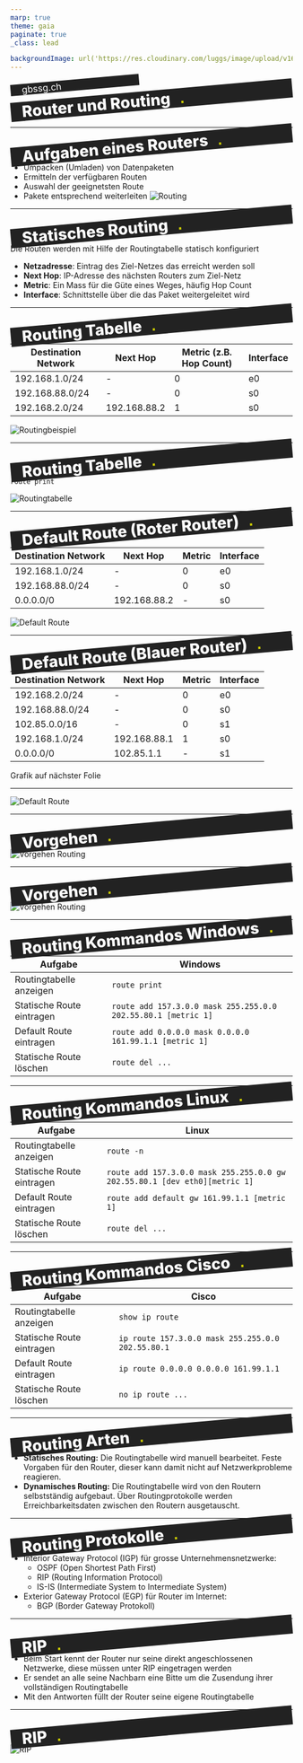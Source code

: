```yaml
---
marp: true
theme: gaia
paginate: true
_class: lead

backgroundImage: url('https://res.cloudinary.com/luggs/image/upload/v1634832661/GBS/bg1.png')
---
```


<!-- _backgroundImage: url('https://res.cloudinary.com/luggs/image/upload/v1622877578/GBS/gbs.jpg') 
_color: black;

_footer: ""
_paginate: false
-->

<style scoped>
h1 {
    background-color: #222;
    margin: 0;
    padding: 0 10px 0 20px;
    font-weight: 800;
    transform: rotate(-5deg);
    color: #fff;
    text-align: left;
}

h1::after {
    font-family: Arial, Helvetica, sans-serif;
    bottom: 0;
    color: #CCCC00;
    content: '.';
    position: absolute;
    margin-left: 25px;
    transform: translate(-100%, 0);
}

h3 {
    background-color: #222;
    margin: 0;
    padding: 0 10px 0 20px;
    font-weight: 400;
    transform: rotate(-5deg);
    color: #fff;
    text-align: left;
    width: 200px;
}

a {
    color: #fff;
    text-decoration: none;
}



</style>

### gbssg.ch

# Router und Routing

<br> 




---
# Aufgaben eines Routers

- Umpacken (Umladen) von Datenpaketen
- Ermitteln der verfügbaren Routen
- Auswahl der geeignetsten Route
- Pakete entsprechend weiterleiten
![Routing](https://res.cloudinary.com/luggs/image/upload/v1701420103/w_400/Informatik/Modul%20117/routing.png)


---

# Statisches Routing

Die Routen werden mit Hilfe der Routingtabelle statisch konfiguriert
- **Netzadresse**: Eintrag des Ziel-Netzes das erreicht werden soll
- **Next Hop**: IP-Adresse des nächsten Routers zum Ziel-Netz
- **Metric**: Ein Mass für die Güte eines Weges, häufig Hop Count
- **Interface**: Schnittstelle über die das Paket weitergeleitet wird

---
# Routing Tabelle

Destination Network | Next Hop | Metric (z.B. Hop Count) | Interface
-------- | -------- | -------- |-------- |
192.168.1.0/24   | -   | 0 | e0 |
192.168.88.0/24   | -   | 0 | s0 |
192.168.2.0/24   | 192.168.88.2 | 1 | s0 |

![Routingbeispiel](https://res.cloudinary.com/luggs/image/upload/c_scale,w_709/v1701422804/Informatik/Modul%20117/routingtabelle.png)

---
# Routing Tabelle

`route print`

![Routingtabelle](https://res.cloudinary.com/luggs/image/upload/c_scale,w_701/v1701423163/Informatik/Modul%20117/routingtabelle_cmd.png)


---
# Default Route (Roter Router)

Destination Network | Next Hop | Metric  | Interface
-------- | -------- | -------- |-------- |
192.168.1.0/24   | -   | 0 | e0 |
192.168.88.0/24   | -   | 0 | s0 |
0.0.0.0/0   | 192.168.88.2 | - | s0 |

![Default Route](https://res.cloudinary.com/luggs/image/upload/c_scale,w_548/v1701423452/Informatik/Modul%20117/default_route.png)

---
# Default Route (Blauer Router)

Destination Network | Next Hop | Metric  | Interface
-------- | -------- | -------- |-------- |
192.168.2.0/24   | -   | 0 | e0 |
192.168.88.0/24   | -   | 0 | s0 |
102.85.0.0/16   | -   | 0 | s1 |
192.168.1.0/24   | 192.168.88.1   | 1 | s0 |
0.0.0.0/0   | 102.85.1.1 | - | s1 |

Grafik auf nächster Folie

--- 
![Default Route](https://res.cloudinary.com/luggs/image/upload/c_scale,w_850/v1701424687/Informatik/Modul%20117/default_route_blau.png)

---
# Vorgehen

![Vorgehen Routing](https://res.cloudinary.com/luggs/image/upload/w_800/v1701424862/Informatik/Modul%20117/vorgehen_routing.png)

---
# Vorgehen

![Vorgehen Routing](https://res.cloudinary.com/luggs/image/upload/w_800/v1701425006/Informatik/Modul%20117/vorgehen_routing2.png)

---
# Routing Kommandos Windows

Aufgabe | Windows | 
-------- | -------- | 
Routingtabelle anzeigen   | `route print`   |
Statische Route eintragen   | `route add 157.3.0.0 mask 255.255.0.0 202.55.80.1 [metric 1]` |  
Default Route eintragen   | `route add 0.0.0.0 mask 0.0.0.0 161.99.1.1 [metric 1]` |  
Statische Route löschen | `route del ...` |

---
# Routing Kommandos Linux

Aufgabe | Linux | 
-------- | -------- | 
Routingtabelle anzeigen   | `route -n`   |
Statische Route eintragen   | `route add 157.3.0.0 mask 255.255.0.0 gw 202.55.80.1 [dev eth0][metric 1]` |  
Default Route eintragen   | `route add default gw 161.99.1.1 [metric 1]` |  
Statische Route löschen | `route del ...` |

---
# Routing Kommandos Cisco

Aufgabe | Cisco | 
-------- | -------- | 
Routingtabelle anzeigen   | `show ip route`   |
Statische Route eintragen   | `ip route 157.3.0.0 mask 255.255.0.0 202.55.80.1` |  
Default Route eintragen   | `ip route 0.0.0.0 0.0.0.0 161.99.1.1` |  
Statische Route löschen | `no ip route ...` |


---
# Routing Arten

- **Statisches Routing:** Die Routingtabelle wird manuell bearbeitet. Feste Vorgaben für den Router, dieser kann damit nicht auf Netzwerkprobleme reagieren.
- **Dynamisches Routing:** Die Routingtabelle wird von den Routern selbstständig aufgebaut. Über Routingprotokolle werden
Erreichbarkeitsdaten zwischen den Routern ausgetauscht.

---
# Routing Protokolle

- Interior Gateway Protocol (IGP) für grosse Unternehmensnetzwerke: 
    - OSPF (Open Shortest Path First)
    - RIP (Routing Information Protocol)
    - IS-IS (Intermediate System to Intermediate System)
- Exterior Gateway Protocol (EGP) für Router im Internet:
    - BGP (Border Gateway Protokoll)

---
# RIP

- Beim Start kennt der Router nur seine direkt angeschlossenen
Netzwerke, diese müssen unter RIP eingetragen werden
- Er sendet an alle seine Nachbarn eine Bitte um die Zusendung ihrer vollständigen Routingtabelle
- Mit den Antworten füllt der Router seine eigene Routingtabelle

---
# RIP

![RIP](https://res.cloudinary.com/luggs/image/upload/w_900/v1701425909/Informatik/Modul%20117/rip.png)






